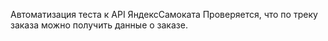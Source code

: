 Автоматизация теста к API ЯндексСамоката
Проверяется, что по треку заказа можно получить данные о заказе.
